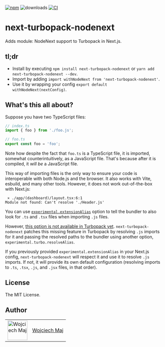 [![npm](https://img.shields.io/npm/v/next-turbopack-nodenext.svg)](https://www.npmjs.com/package/next-turbopack-nodenext) ![downloads](https://img.shields.io/npm/dt/next-turbopack-nodenext.svg) [![CI](https://github.com/wojtekmaj/next-turbopack-nodenext/actions/workflows/ci.yml/badge.svg)](https://github.com/wojtekmaj/next-turbopack-nodenext/actions)

# next-turbopack-nodenext

Adds module: NodeNext support to Turbopack in Next.js.

## tl;dr

- Install by executing `npm install next-turbopack-nodenext` or `yarn add next-turbopack-nodenext --dev`.
- Import by adding `import withNodeNext from 'next-turbopack-nodenext'`.
- Use it by wrapping your config `export default withNodeNext(nextConfig)`.

## What's this all about?

Suppose you have two TypeScript files:

```ts
// index.ts
import { foo } from './foo.js';
```

```ts
// foo.ts
export const foo = 'foo';
```

Note how despite the fact that `foo.ts` is a TypeScript file, it is imported, somewhat counterintuitively, as a JavaScript file. That's because after it is compiled, it _will be_ a JavaScript file.

This way of importing files is the only way to ensure your code is interoperable with both Node.js and the browser. It also works with Vite, esbuild, and many other tools. However, it does not work out-of-the-box with Next.js:

```
 ⨯ ./app/(dashboard)/layout.tsx:6:1
Module not found: Can't resolve './Header.js'
```

You can use [`experimental.extensionAlias`](https://webpack.js.org/configuration/resolve/#resolveextensionalias) option to tell the bundler to also look for `.ts` and `.tsx` files when importing `.js` files.

However, [this option is not available in Turbopack yet](https://github.com/vercel/turbo/issues/4807). `next-turbopack-nodenext` patches this missing feature in Turbopack by resolving `.js` imports for it and passing the resolved paths to the bundler using another option, `experimental.turbo.resolveAlias`.

If you previously provided `experimental.extensionAlias` in your Next.js config, `next-turbopack-nodenext` will respect it and use it to resolve `.js` imports. If not, it will provide its own default configuration (resolving imports to `.ts`, `.tsx`, `.js`, and `.jsx` files, in that order).

## License

The MIT License.

## Author

<table>
  <tr>
    <td >
      <img src="https://avatars.githubusercontent.com/u/5426427?v=4&s=128" width="64" height="64" alt="Wojciech Maj">
    </td>
    <td>
      <a href="https://github.com/wojtekmaj">Wojciech Maj</a>
    </td>
  </tr>
</table>
